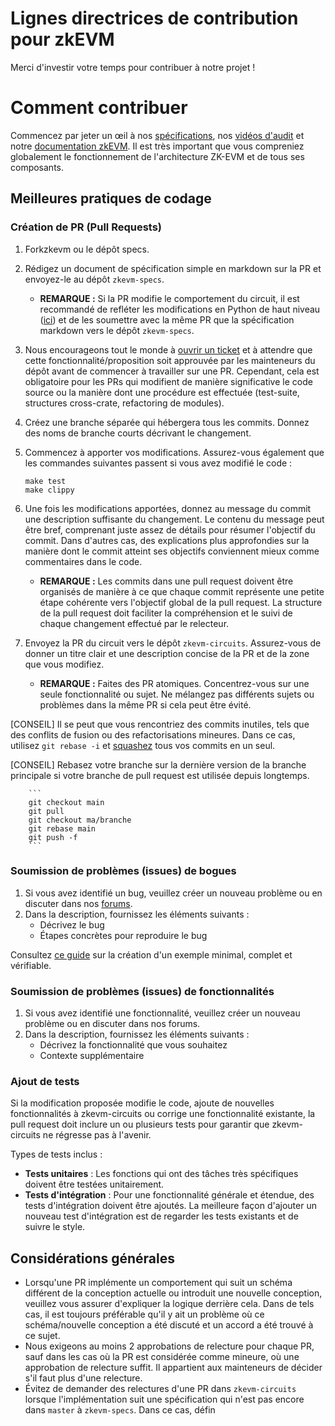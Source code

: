 # Lignes directrices de contribution pour zkEVM

Merci d'investir votre temps pour contribuer à notre projet !

# Comment contribuer

Commencez par jeter un œil à nos [spécifications](https://github.com/privacy-scaling-explorations/zkevm-specs), nos [vidéos d'audit](https://www.youtube.com/watch?v=HhHTho2QZa4) et notre [documentation zkEVM](https://github.com/privacy-scaling-explorations/zkevm-docs). Il est très important que vous compreniez globalement le fonctionnement de l'architecture ZK-EVM et de tous ses composants.

## Meilleures pratiques de codage

### Création de PR (Pull Requests)

1. Forkzkevm ou le dépôt specs.
2. Rédigez un document de spécification simple en markdown sur la PR et envoyez-le au dépôt `zkevm-specs`.
    - ******************REMARQUE :****************** Si la PR modifie le comportement du circuit, il est recommandé de refléter les modifications en Python de haut niveau ([ici](https://github.com/privacy-scaling-explorations/zkevm-specs/tree/master/src/zkevm_specs)) et de les soumettre avec la même PR que la spécification markdown vers le dépôt `zkevm-specs`.
3. Nous encourageons tout le monde à [ouvrir un ticket](https://github.com/privacy-scaling-explorations/zkevm-circuits/issues/new/choose) et à attendre que cette fonctionnalité/proposition soit approuvée par les mainteneurs du dépôt avant de commencer à travailler sur une PR. Cependant, cela est obligatoire pour les PRs qui modifient de manière significative le code source ou la manière dont une procédure est effectuée (test-suite, structures cross-crate, refactoring de modules).
4. Créez une branche séparée qui hébergera tous les commits. Donnez des noms de branche courts décrivant le changement.
5. Commencez à apporter vos modifications. Assurez-vous également que les commandes suivantes passent si vous avez modifié le code :
    
    ```
    make test
    make clippy
    ```
    
6. Une fois les modifications apportées, donnez au message du commit une description suffisante du changement. Le contenu du message peut être bref, comprenant juste assez de détails pour résumer l'objectif du commit. Dans d'autres cas, des explications plus approfondies sur la manière dont le commit atteint ses objectifs conviennent mieux comme commentaires dans le code.
    - ******************REMARQUE :****************** Les commits dans une pull request doivent être organisés de manière à ce que chaque commit représente une petite étape cohérente vers l'objectif global de la pull request. La structure de la pull request doit faciliter la compréhension et le suivi de chaque changement effectué par le relecteur.
7. Envoyez la PR du circuit vers le dépôt `zkevm-circuits`. Assurez-vous de donner un titre clair et une description concise de la PR et de la zone que vous modifiez.
    - ******************REMARQUE :****************** Faites des PR atomiques. Concentrez-vous sur une seule fonctionnalité ou sujet. Ne mélangez pas différents sujets ou problèmes dans la même PR si cela peut être évité.

[CONSEIL] Il se peut que vous rencontriez des commits inutiles, tels que des conflits de fusion ou des refactorisations mineures. Dans ce cas, utilisez `git rebase -i` et [squashez](https://www.git-tower.com/learn/git/faq/git-squash) tous vos commits en un seul.

[CONSEIL] Rebasez votre branche sur la dernière version de la branche principale si votre branche de pull request est utilisée depuis longtemps.

        
        ```
        git checkout main
        git pull
        git checkout ma/branche
        git rebase main
        git push -f
        ```
        

### Soumission de problèmes (issues) de bogues

1. Si vous avez identifié un bug, veuillez créer un nouveau problème ou en discuter dans nos [forums](https://github.com/privacy-scaling-explorations/zkevm-circuits/discussions).
2. Dans la description, fournissez les éléments suivants :
    - Décrivez le bug
    - Étapes concrètes pour reproduire le bug

Consultez [ce guide](https://stackoverflow.com/help/mcve) sur la création d'un exemple minimal, complet et vérifiable.

### Soumission de problèmes (issues) de fonctionnalités

1. Si vous avez identifié une fonctionnalité, veuillez créer un nouveau problème ou en discuter dans nos forums.
2. Dans la description, fournissez les éléments suivants :
    - Décrivez la fonctionnalité que vous souhaitez
    - Contexte supplémentaire

### Ajout de tests

Si la modification proposée modifie le code, ajoute de nouvelles fonctionnalités à zkevm-circuits ou corrige une fonctionnalité existante, la pull request doit inclure un ou plusieurs tests pour garantir que zkevm-circuits ne régresse pas à l'avenir.

Types de tests inclus :

- **Tests unitaires** : Les fonctions qui ont des tâches très spécifiques doivent être testées unitairement.
- **Tests d'intégration** : Pour une fonctionnalité générale et étendue, des tests d'intégration doivent être ajoutés. La meilleure façon d'ajouter un nouveau test d'intégration est de regarder les tests existants et de suivre le style.

## Considérations générales

- Lorsqu'une PR implémente un comportement qui suit un schéma différent de la conception actuelle ou introduit une nouvelle conception, veuillez vous assurer d'expliquer la logique derrière cela. Dans de tels cas, il est toujours préférable qu'il y ait un problème où ce schéma/nouvelle conception a été discuté et un accord a été trouvé à ce sujet.
- Nous exigeons au moins 2 approbations de relecture pour chaque PR, sauf dans les cas où la PR est considérée comme mineure, où une approbation de relecture suffit. Il appartient aux mainteneurs de décider s'il faut plus d'une relecture.
- Évitez de demander des relectures d'une PR dans `zkevm-circuits` lorsque l'implémentation suit une spécification qui n'est pas encore dans `master` à `zkevm-specs`. Dans ce cas, défin
